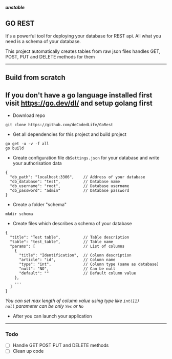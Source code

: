 ***unstable***

## GO REST
It's a powerful tool for deploying your database for REST api.
All what you need is a schema of your database.

This project automatically creates tables from raw json files handles GET, POST, 
PUT and DELETE methods for them 

---

## Build from scratch
If you don't have a go language installed first visit https://go.dev/dl/ 
and setup golang first
---
* Download repo
```shell script
git clone https://github.com/deCodedLife/GoRest
```
* Get all dependencies for this project and build project
```shell script
go get -u -v -f all
go build
```
* Create configuration file `dbSettings.json` for your database and write your authorisation data
```json5
{
  "db_path": "localhost:3306",    // Address of your database
  "db_database": "test",          // Database name
  "db_username": "root",          // Database username
  "db_password": "admin"          // Database password
}
```
* Create a folder "schema"
```shell script
mkdir schema
```
* Create files which describes a schema of your database
```json5
{
  "title": "Test table",          // Table description
  "table": "test_table",          // Table name
  "params": [                     // List of columns
    {
      "title": "Identification",  // Column description
      "article": "id",            // Column name
      "type": "int",              // Column type (same as database)
      "null": "NO",               // Can be null
      "default": ""               // Default column value
    },
    ...
  ]
}
```
*You can set max length of column value using type like `int(11)` <br>
`null` parameter can be only `Yes` or `No`* 
* After you can launch your application

---

### Todo
- [ ] Handle GET POST PUT and DELETE methods
- [ ] Clean up code
